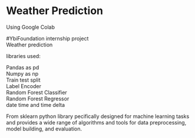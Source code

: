 # Weather Prediction 

Using Google Colab

#YbiFoundation internship project 
<br>
Weather prediction 

libraries used:
<br>

Pandas as pd
<br>
Numpy as np
<br>
Train test split
<br>
Label Encoder
<br>
Random Forest Classifier
<br>
Random Forest Regressor
<br>
date time and time delta




From sklearn python library pecifically designed for machine learning tasks and provides a wide range of algorithms and 
tools for data preprocessing, model building, and evaluation. 
